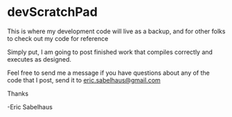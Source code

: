 devScratchPad
=============

This is where my development code will live as a backup, and for other folks to check out my code for reference

Simply put, I am going to post finished work that compiles correctly and executes as designed.

Feel free to send me a message if you have questions about any of the code that I post, send it to 
eric.sabelhaus@gmail.com

Thanks

-Eric Sabelhaus
